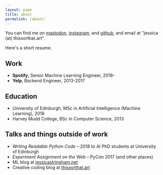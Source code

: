 ```yaml
---
layout: page
title: about
permalink: /about/
---
```


You can find me on [mastodon](https://tech.lgbt/@this_xor_that), [instagram](https://www.instagram.com/_thisxorthat/),
and [github](http://github.com/jessstringham), and email at "jessica (at) thisxorthat.art".

Here's a short resume.

## Work

 * **Spotify**, Senior Machine Learning Engineer, 2018-
 * **Yelp**, Backend Engineer, 2013-2017

## Education

 * University of Edinburgh, MSc in Artificial Intelligence (Machine Learning), 2018
 * Harvey Mudd College, BSc in Computer Science, 2013

## Talks and things outside of work

  - *Writing Readable Python Code* – 2018 to AI PhD students at University of Edinburgh
  - *Experiment Assignment on the Web* – PyCon 2017 (and other places)
  - ML blog at [jessicastringham.net](http://jessicastringham.net)
  - Creative coding blog at [thisxorthat.art](https://thisxorthat.art)